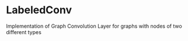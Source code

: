 # LabeledConv
Implementation of Graph Convolution Layer for graphs with nodes of two different types
